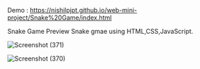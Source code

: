 Demo : https://nishilpjpt.github.io/web-mini-project/Snake%20Game/index.html


Snake Game Preview 
Snake gmae using HTML,CSS,JavaScript.

![Screenshot (371)](https://user-images.githubusercontent.com/32420038/183486804-49408ef2-f44e-4ec3-b2da-4d19f7965f2d.png)




![Screenshot (370)](https://user-images.githubusercontent.com/32420038/183486843-ba85124d-2321-4e9b-bf2c-1d1a289af977.png)
